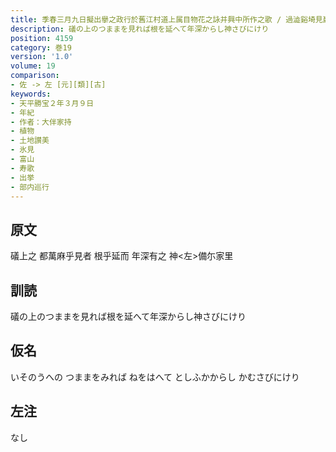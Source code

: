 ```yaml
---
title: 季春三月九日擬出擧之政行於舊江村道上属目物花之詠并興中所作之歌 / 過澁谿埼見巌上樹歌一首 [樹名都萬麻]
description: 礒の上のつままを見れば根を延へて年深からし神さびにけり
position: 4159
category: 巻19
version: '1.0'
volume: 19
comparison:
- 佐 -> 左 [元][類][古]
keywords:
- 天平勝宝２年３月９日
- 年紀
- 作者：大伴家持
- 植物
- 土地讃美
- 氷見
- 富山
- 寿歌
- 出挙
- 部内巡行
---
```


## 原文

礒上之 都萬麻乎見者 根乎延而 年深有之 神<左>備尓家里

## 訓読

礒の上のつままを見れば根を延へて年深からし神さびにけり

## 仮名

いそのうへの つままをみれば ねをはへて としふかからし かむさびにけり

## 左注

なし
